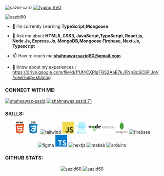 
<img 
  src="https://i.ibb.co.com/n8cGsd98/Black-Modern-Professional-Designer-Business-Card.png" 
  alt="sazid-card" 
/>
<a href="https://git.io/typing-svg"><img src="https://readme-typing-svg.herokuapp.com?font=Bebas+Neue&size=45&duration=3000&pause=1000&width=477&height=70&lines=Hi+!++I'm+Shahnawaz+Sazid;I'm+a+Fullstack+Developer+" alt="Typing SVG" /></a>

<img src="https://komarev.com/ghpvc/?username=sazid60&label=Profile%20views&color=0e75b6&style=flat" alt="sazid60" />

- 🌱 I’m currently Learning **TypeScript,Mongoose**

- 💬 Ask me about **HTML5, CSS3, JavaScript,TypeScript, React.js, Node.Js, Express.Js, MongoDB,Mongoose Firebase, Next.Js, Typescript**

- 📫 How to reach me **shahnawazsazid60@gmail.com**

- 📄 Know about my experiences : https://drive.google.com/file/d/1fUf4CXPlgFGS2AaB7kJFNp8oSC8PiJqV/view?usp=sharing

<h3 align="left">CONNECT WITH ME:</h3>
<p align="left">
<a href="https://linkedin.com/in/shahnawaz-sazid" target="blank"><img align="center" src="https://raw.githubusercontent.com/rahuldkjain/github-profile-readme-generator/master/src/images/icons/Social/linked-in-alt.svg" alt="shahnawaz-sazid" height="30" width="40" /></a>
<a href="https://fb.com/shahnawaz.sazid.71" target="blank"><img align="center" src="https://raw.githubusercontent.com/rahuldkjain/github-profile-readme-generator/master/src/images/icons/Social/facebook.svg" alt="shahnawaz.sazid.71" height="30" width="40" /></a>
</p>

<h3 align="left">SKILLS:</h3>
<p align="center">
<img src="https://raw.githubusercontent.com/devicons/devicon/master/icons/html5/html5-original-wordmark.svg" alt="html5" width="40" height="40"/> 
    <img src="https://raw.githubusercontent.com/devicons/devicon/master/icons/css3/css3-original-wordmark.svg" alt="css3" width="40" height="40"/> 
    <img src="https://www.vectorlogo.zone/logos/tailwindcss/tailwindcss-icon.svg" alt="tailwind" width="40" height="40"/> 
    <img src="https://raw.githubusercontent.com/devicons/devicon/master/icons/javascript/javascript-original.svg" alt="javascript" width="40" height="40"/> 
    <img src="https://raw.githubusercontent.com/devicons/devicon/master/icons/react/react-original-wordmark.svg" alt="react" width="40" height="40"/> 
    <img src="https://raw.githubusercontent.com/devicons/devicon/master/icons/nodejs/nodejs-original-wordmark.svg" alt="nodejs" width="40" height="40"/> 
    <img src="https://raw.githubusercontent.com/devicons/devicon/master/icons/express/express-original-wordmark.svg" alt="express" width="40" height="40"/> 
    <img src="https://raw.githubusercontent.com/devicons/devicon/master/icons/mongodb/mongodb-original-wordmark.svg" alt="mongodb" width="40" height="40"/> 
    <img src="https://www.vectorlogo.zone/logos/firebase/firebase-icon.svg" alt="firebase" width="40" height="40"/> 
    <img src="https://www.vectorlogo.zone/logos/figma/figma-icon.svg" alt="figma" width="40" height="40"/> 
    <img src="https://raw.githubusercontent.com/devicons/devicon/master/icons/typescript/typescript-original.svg" alt="typescript" width="40" height="40"/> 
    <img src="https://cdn.worldvectorlogo.com/logos/nextjs-2.svg" alt="nextjs" width="40" height="40"/> 
    <img src="https://upload.wikimedia.org/wikipedia/commons/2/21/Matlab_Logo.png" alt="matlab" width="40" height="40"/> 
    <img src="https://cdn.worldvectorlogo.com/logos/arduino-1.svg" alt="arduino" width="40" height="40"/> 
</p>

<h3 align="left">GITHUB STATS:</h3>
<p align="center">
  <img align="center" src="https://github-readme-stats.vercel.app/api?username=sazid60&show_icons=true&locale=en&theme=transparent" alt="sazid60" />
  <img align="center" src="https://github-readme-stats.vercel.app/api/top-langs?username=sazid60&show_icons=true&locale=en&layout=compact&theme=transparent" alt="sazid60" />
</p>


<p align="center">&nbsp;</p>




